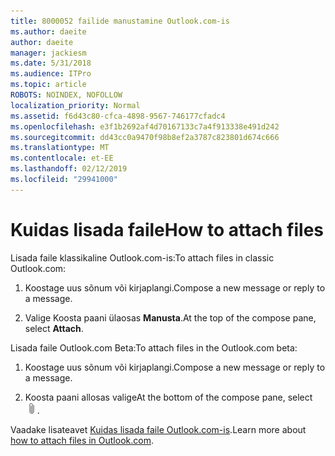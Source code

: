 ```yaml
---
title: 8000052 failide manustamine Outlook.com-is
ms.author: daeite
author: daeite
manager: jackiesm
ms.date: 5/31/2018
ms.audience: ITPro
ms.topic: article
ROBOTS: NOINDEX, NOFOLLOW
localization_priority: Normal
ms.assetid: f6d43c80-cfca-4898-9567-746177cfadc4
ms.openlocfilehash: e3f1b2692af4d70167133c7a4f913338e491d242
ms.sourcegitcommit: dd43cc0a9470f98b8ef2a3787c823801d674c666
ms.translationtype: MT
ms.contentlocale: et-EE
ms.lasthandoff: 02/12/2019
ms.locfileid: "29941000"
---
```

# <a name="how-to-attach-files"></a><span data-ttu-id="23abe-102">Kuidas lisada faile</span><span class="sxs-lookup"><span data-stu-id="23abe-102">How to attach files</span></span>

<span data-ttu-id="23abe-103">Lisada faile klassikaline Outlook.com-is:</span><span class="sxs-lookup"><span data-stu-id="23abe-103">To attach files in classic Outlook.com:</span></span>
  
1. <span data-ttu-id="23abe-104">Koostage uus sõnum või kirjaplangi.</span><span class="sxs-lookup"><span data-stu-id="23abe-104">Compose a new message or reply to a message.</span></span>
    
2. <span data-ttu-id="23abe-105">Valige Koosta paani ülaosas **Manusta**.</span><span class="sxs-lookup"><span data-stu-id="23abe-105">At the top of the compose pane, select **Attach**.</span></span> 
    
<span data-ttu-id="23abe-106">Lisada faile Outlook.com Beta:</span><span class="sxs-lookup"><span data-stu-id="23abe-106">To attach files in the Outlook.com beta:</span></span>
  
1. <span data-ttu-id="23abe-107">Koostage uus sõnum või kirjaplangi.</span><span class="sxs-lookup"><span data-stu-id="23abe-107">Compose a new message or reply to a message.</span></span>
    
2. <span data-ttu-id="23abe-108">Koosta paani allosas valige</span><span class="sxs-lookup"><span data-stu-id="23abe-108">At the bottom of the compose pane, select</span></span> ![Kinnitage](media/da223d01-5fe6-448c-a3a3-e2b5262da4b9.png)<span data-ttu-id="23abe-110">.</span><span class="sxs-lookup"><span data-stu-id="23abe-110"></span></span>
    
<span data-ttu-id="23abe-111">Vaadake lisateavet [Kuidas lisada faile Outlook.com-is](https://go.microsoft.com/fwlink/p/?linkid=2001702&amp;clcid=0x409).</span><span class="sxs-lookup"><span data-stu-id="23abe-111">Learn more about [how to attach files in Outlook.com](https://go.microsoft.com/fwlink/p/?linkid=2001702&amp;clcid=0x409).</span></span>
  

